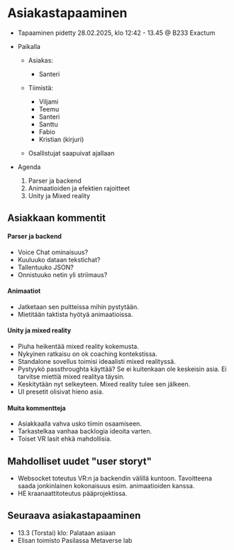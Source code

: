 # Asiakastapaaminen

- Tapaaminen pidetty 28.02.2025, klo 12:42 - 13.45 @ B233 Exactum

- Paikalla
  - Asiakas:
    - Santeri

  - Tiimistä:
    - Viljami
    - Teemu
    - Santeri
    - Santtu
    - Fabio
    - Kristian (kirjuri)

  - Osallistujat saapuivat ajallaan

- Agenda
  1. Parser ja backend
  2. Animaatioiden ja efektien rajoitteet
  3. Unity ja Mixed reality


## Asiakkaan kommentit

#### Parser ja backend
- Voice Chat ominaisuus?
- Kuuluuko dataan tekstichat?
- Tallentuuko JSON?
- Onnistuuko netin yli striimaus?

#### Animaatiot
- Jatketaan sen puitteissa mihin pystytään.
- Mietitään taktista hyötyä animaatioissa.

#### Unity ja mixed reality
- Piuha heikentää mixed reality kokemusta. 
- Nykyinen ratkaisu on ok coaching kontekstissa.
- Standalone sovellus toimisi ideaalisti mixed realityssä.
- Pystyykö passthroughta käyttää? Se ei kuitenkaan ole keskeisin asia. Ei tarvitse miettiä mixed realitya täysin.
- Keskitytään nyt selkeyteen. Mixed reality tulee sen jälkeen.
- UI presetit olisivat hieno asia.

#### Muita kommentteja 
- Asiakkaalla vahva usko tiimin osaamiseen.
- Tarkastelkaa vanhaa backlogia ideoita varten.
- Toiset VR lasit ehkä mahdollisia.

## Mahdolliset uudet "user storyt"
- Websocket toteutus VR:n ja backendin välillä kuntoon. Tavoitteena saada jonkinlainen kokonaisuus esim. animaatioiden kanssa.
- HE kraanaattitoteutus pääprojektissa.

## Seuraava asiakastapaaminen
- 13.3 (Torstai) klo: Palataan asiaan
- Elisan toimisto Pasilassa Metaverse lab


